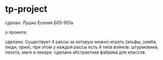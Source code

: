 # tp-project

сделан:  Лушко Есения Б05-951а

о проекте: 


сделано:
 Существует 4 рассы за которую можно играть (эльфы, зомби, люди, орки), при этом у каждой рассы есть 4 типа войнов: штурмовики, пехота, маги и лекари. 
сделана абстрактная фабрика для классов.
